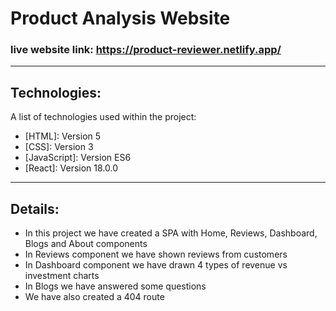 # Product Analysis Website
### live website link: https://product-reviewer.netlify.app/
***
## Technologies:
A list of technologies used within the project:
* [HTML]: Version 5
* [CSS]: Version 3
* [JavaScript]: Version ES6
* [React]: Version 18.0.0
***
## Details:
* In this project we have created a SPA with Home, Reviews, Dashboard, Blogs and About components
* In Reviews component we have shown reviews from customers
* In Dashboard component we have drawn 4 types of revenue vs investment charts
* In Blogs we have answered some questions
* We have also created a 404 route